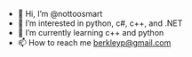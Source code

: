 - 👋 Hi, I’m @nottoosmart
- 👀 I’m interested in python, c#, c++, and .NET
- 🌱 I’m currently learning c++ and python
- 📫 How to reach me berkleyp@gmail.com

<!---
nottoosmart/nottoosmart is a ✨ special ✨ repository because its `README.md` (this file) appears on your GitHub profile.
You can click the Preview link to take a look at your changes.
--->
